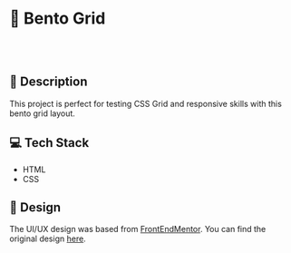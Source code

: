 # 🚀 Bento Grid

<br>
<br>

## 📝 Description

This project is perfect for testing CSS Grid and responsive skills with this bento grid layout.

## 💻 Tech Stack

-   HTML
-   CSS

## 🎨 Design

The UI/UX design was based from [FrontEndMentor](https://www.frontendmentor.io/). You can find the original design [here](https://www.frontendmentor.io/challenges/bento-grid-RMydElrlOj).
